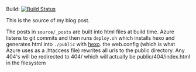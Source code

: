 Build: [![Build Status](https://travis-ci.org/tparnell8/blog.tparnell.io.svg?branch=master)](https://travis-ci.org/tparnell8/blog.tparnell.io)

This is the source of my blog post.

The posts in `source/_posts` are built into html files at build time. Azure listens to git commits and then runs `deploy.sh` which installs hexo and generates html into `./public` with [hexo](https://hexo.io/). the web.config (which is what Azure uses as a .htaccess file) rewrites all urls to the public directory. Any 404's will be redirected to 404/ which will actually be public/404/index.html in the filesystem
